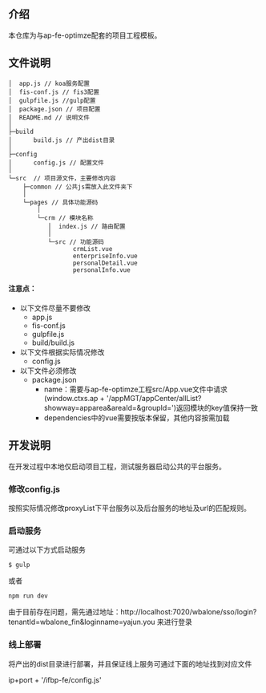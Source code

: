 ## 介绍

本仓库为与ap-fe-optimze配套的项目工程模板。

## 文件说明
```
│  app.js // koa服务配置
│  fis-conf.js // fis3配置
│  gulpfile.js //gulp配置
│  package.json // 项目配置
│  README.md // 说明文件
│  
├─build
│      build.js // 产出dist目录
│      
├─config
│      config.js // 配置文件
│      
└─src  // 项目源文件，主要修改内容
    ├─common // 公共js需放入此文件夹下
    │      
    └─pages // 具体功能源码
        │  
        └─crm // 模块名称
           │  index.js // 路由配置
           │  
           └─src // 功能源码
                  crmList.vue
                  enterpriseInfo.vue
                  personalDetail.vue
                  personalInfo.vue
```
#### 注意点：
* 以下文件尽量不要修改
  * app.js
  * fis-conf.js
  * gulpfile.js
  * build/build.js
* 以下文件根据实际情况修改
  * config.js
* 以下文件必须修改
  * package.json
    * name：需要与ap-fe-optimze工程src/App.vue文件中请求(window.ctxs.ap + '/appMGT/appCenter/allList?showway=apparea&areaId=&groupId=')返回模块的key值保持一致
    * dependencies中的vue需要按版本保留，其他内容按需加载
## 开发说明

在开发过程中本地仅启动项目工程，测试服务器启动公共的平台服务。

### 修改config.js
按照实际情况修改proxyList下平台服务以及后台服务的地址及url的匹配规则。

### 启动服务

可通过以下方式启动服务
```
$ gulp
```
或者
```
npm run dev
```

由于目前存在问题，需先通过地址：http://localhost:7020/wbalone/sso/login?tenantId=wbalone_fin&loginname=yajun.you 来进行登录

### 线上部署

将产出的dist目录进行部署，并且保证线上服务可通过下面的地址找到对应文件

ip+port + '/ifbp-fe/config.js'
